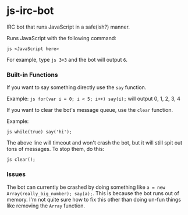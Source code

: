 js-irc-bot
==========

IRC bot that runs JavaScript in a safe(ish?) manner.


Runs JavaScript with the following command:

`js <JavaScript here>`

For example, type `js 3+3` and the bot will output `6`.  

### Built-in Functions

If you want to say something directly use the `say` function. 

Example:
`js for(var i = 0; i < 5; i++) say(i);` will output 0, 1, 2, 3, 4

If you want to clear the bot's message queue, use the `clear` function.

Example:

`js while(true) say('hi');`

The above line will timeout and won't crash the bot, but it will still spit out tons of messages.  To stop them, do this: 

`js clear();`

### Issues

The bot can currently be crashed by doing something like `a = new Array(really_big_number); say(a);`.  This is because the bot runs out of memory.  I'm not quite sure how to fix this other than doing un-fun things like removing the `Array` function.
